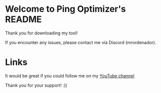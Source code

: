 # Welcome to Ping Optimizer's README
Thank you for downloading my tool!

If you encounter any issues, please contact me via Discord (mrordenador).

# Links

It would be great if you could follow me on my [YouTube channel](https://www.youtube.com/channel/UC9_P9Mo77AK10SnTdMNnvAg?sub_confirmation=1)

Thank you for your support! :))
